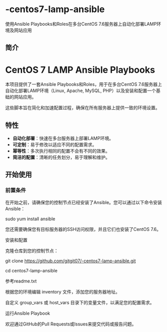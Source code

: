 # -centos7-lamp-ansible
 使用Ansible Playbooks和Roles在多台CentOS 7.6服务器上自动化部署LAMP环境及网站应用

## 简介
# CentOS 7 LAMP Ansible Playbooks

本项目提供了一套Ansible Playbooks和Roles，用于在多台CentOS 7.6服务器上自动化部署LAMP环境（Linux, Apache, MySQL, PHP）以及安装和配置一个基础的网站应用。

这些脚本旨在简化和加速配置过程，确保在所有服务器上提供一致的环境设置。

## 特性

- **自动化部署**：快速在多台服务器上部署LAMP环境。
- **可定制**：易于修改以适应不同的配置需求。
- **幂等性**：多次执行相同的配置不会有不同的效果。
- **简洁的配置**：清晰的任务划分，易于理解和维护。

## 开始使用

### 前置条件

在开始之前，请确保您的控制节点已经安装了Ansible。您可以通过以下命令安装Ansible：


sudo yum install ansible

您还需要确保您有目标服务器的SSH访问权限，并且它们也安装了CentOS 7.6。

安装和配置

克隆仓库到您的控制节点：

git clone https://github.com/gitgit07/-centos7-lamp-ansible.git

cd centos7-lamp-ansible

参考readme.txt

根据您的环境编辑 inventory 文件，添加您的服务器地址。

自定义 group_vars 或 host_vars 目录下的变量文件，以满足您的配置需求。

运行Ansible Playbook



欢迎通过GitHub的Pull Requests或Issues来提交代码或报告问题。


